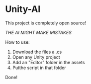 # Unity-AI
This project is completely open source!

*THE AI MIGHT MAKE MISTAKES*

How to use:
1. Download the files a .cs
2. Open any Unity project
3. Add an "Editor" folder in the assets
4. Putthe script in that folder

Done!
